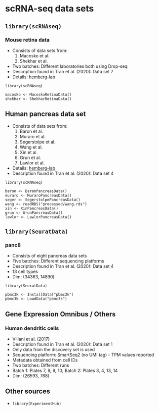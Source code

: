 # scRNA-seq data sets

## `library(scRNAseq)`

### Mouse retina data

- Consists of data sets from:
    1. Macosko et al.
    2. Shekhar et al.
- Two batches: Different laboratories both using Drop-seq
- Description found in Tran et al. (2020): Data set 7
- Details: [hemberg-lab](https://hemberg-lab.github.io/scRNA.seq.datasets/mouse/retina/)

```{r}
library(scRNAseq)

macosko <- MacoskoRetinaData()
shekhar <- ShekharRetinaData()
```

## Human pancreas data set

- Consists of data sets from:
    1. Baron et al.
    2. Muraro et al.
    3. Segerstolpe et al.
    4. Wang et al.
    5. Xin et al.
    6. Grun et al.
    7. Lawlor et al.
- Details: [hemberg-lab](https://hemberg-lab.github.io/scRNA.seq.datasets/human/pancreas/)
- Description found in Tran et al. (2020): Data set 4 

```{r}
library(scRNAseq)

baron <- BaronPancreasData()
muraro <- MuraroPancreasData()
seger <- SegerstolpePancreasData()
wang <- readRDS("processed/wang.rds")
xin <- XinPancreasData()
grun <- GrunPancreasData()
lawlor <- LawlorPancreasData()
```

## `library(SeuratData)`

### panc8

- Consists of eight pancreas data sets
- Five batches: Different sequencing platforms
- Description found in Tran et al. (2020): Data set 4 
- 13 cell types
- Dim: (34363, 14890)

```{r}
library(SeuratData)

pbmc3k <- InstallData("pbmc3k")
pbmc3k <- LoadData("pbmc3k")
```
## Gene Expression Omnibus / Others

### Human dendritic cells

- Villani et al. (2017)
- Description found in Tran et al. (2020): Data set 1
- Only data from the discovery set is used
- Sequencing platform: SmartSeq2 (no UMI tag) - TPM values reported
- Metadata obtained from cell IDs
- Two batches: Different runs
- Batch 1: Plates 7, 8, 9, 10; Batch 2: Plates 3, 4, 13, 14
- Dim: (26593, 768)

## Other sources

- `library(ExperimentHub)`
